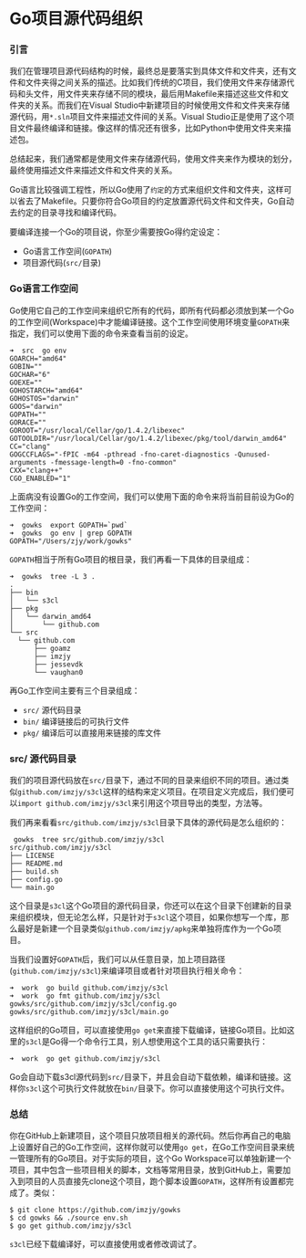 Go项目源代码组织
================

### 引言

我们在管理项目源代码结构的时候，最终总是要落实到具体文件和文件夹，还有文件和文件夹得之间关系的描述。比如我们传统的C项目，我们使用文件来存储源代码和头文件，用文件夹来存储不同的模块，最后用Makefile来描述这些文件和文件夹的关系。而我们在Visual Studio中新建项目的时候使用文件和文件夹来存储源代码，用`*.sln`项目文件来描述文件间的关系。Visual Studio正是使用了这个项目文件最终编译和链接。像这样的情况还有很多，比如Python中使用文件夹来描述包。

总结起来，我们通常都是使用文件来存储源代码，使用文件夹来作为模块的划分，最终使用描述文件来描述文件和文件夹的关系。

Go语言比较强调工程性，所以Go使用了`约定`的方式来组织文件和文件夹，这样可以省去了Makefile。只要你符合Go项目的约定放置源代码文件和文件夹，Go自动去约定的目录寻找和编译代码。

要编译连接一个Go的项目说，你至少需要按Go得约定设定：

- Go语言工作空间(`GOPATH`)
- 项目源代码(`src/`目录)

### Go语言工作空间

Go使用它自己的工作空间来组织它所有的代码，即所有代码都必须放到某一个Go的工作空间(Workspace)中才能编译链接。这个工作空间使用环境变量`GOPATH`来指定，我们可以使用下面的命令来查看当前的设定。

```text
➜  src  go env
GOARCH="amd64"
GOBIN=""
GOCHAR="6"
GOEXE=""
GOHOSTARCH="amd64"
GOHOSTOS="darwin"
GOOS="darwin"
GOPATH=""
GORACE=""
GOROOT="/usr/local/Cellar/go/1.4.2/libexec"
GOTOOLDIR="/usr/local/Cellar/go/1.4.2/libexec/pkg/tool/darwin_amd64"
CC="clang"
GOGCCFLAGS="-fPIC -m64 -pthread -fno-caret-diagnostics -Qunused-arguments -fmessage-length=0 -fno-common"
CXX="clang++"
CGO_ENABLED="1"
```

上面病没有设置Go的工作空间，我们可以使用下面的命令来将当前目前设为Go的工作空间：

```text
➜  gowks  export GOPATH=`pwd`
➜  gowks  go env | grep GOPATH
GOPATH="/Users/zjy/work/gowks"
```

`GOPATH`相当于所有Go项目的根目录，我们再看一下具体的目录组成：

  ```text
  ➜  gowks  tree -L 3 .
.
├── bin
│   └── s3cl
├── pkg
│   └── darwin_amd64
│       └── github.com
└── src
    └── github.com
        ├── goamz
        ├── imzjy
        ├── jessevdk
        └── vaughan0
  ```

再Go工作空间主要有三个目录组成：

- `src/` 源代码目录
- `bin/` 编译链接后的可执行文件
- `pkg/` 编译后可以直接用来链接的库文件

### src/ 源代码目录

我们的项目源代码放在`src/`目录下，通过不同的目录来组织不同的项目。通过类似`github.com/imzjy/s3cl`这样的结构来定义项目。在项目定义完成后，我们便可以`import github.com/imzjy/s3cl`来引用这个项目导出的类型，方法等。

我们再来看看`src/github.com/imzjy/s3cl`目录下具体的源代码是怎么组织的：

```text
 gowks  tree src/github.com/imzjy/s3cl 
src/github.com/imzjy/s3cl
├── LICENSE
├── README.md
├── build.sh
├── config.go
└── main.go
```

这个目录是`s3cl`这个Go项目的源代码目录，你还可以在这个目录下创建新的目录来组织模块，但无论怎么样，只是针对于`s3cl`这个项目，如果你想写一个库，那么最好是新建一个目录类似`github.com/imzjy/apkg`来单独将库作为一个Go项目。

当我们设置好`GOPATH`后，我们可以从任意目录，加上项目路径(`github.com/imzjy/s3cl`)来编译项目或者针对项目执行相关命令：

```text
➜  work  go build github.com/imzjy/s3cl
➜  work  go fmt github.com/imzjy/s3cl
gowks/src/github.com/imzjy/s3cl/config.go
gowks/src/github.com/imzjy/s3cl/main.go
```

这样组织的Go项目，可以直接使用`go get`来直接下载编译，链接Go项目。比如这里的`s3cl`是Go得一个命令行工具，别人想使用这个工具的话只需要执行：

```text
➜  work  go get github.com/imzjy/s3cl
```

Go会自动下载s3cl源代码到`src/`目录下，并且会自动下载依赖，编译和链接。这样你`s3cl`这个可执行文件就放在`bin/`目录下。你可以直接使用这个可执行文件。

### 总结

你在GitHub上新建项目，这个项目只放项目相关的源代码。然后你再自己的电脑上设置好自己的Go工作空间，这样你就可以使用`go get`，在Go工作空间目录来统一管理所有的Go项目。对于实际的项目，这个Go Workspace可以单独新建一个项目，其中包含一些项目相关的脚本，文档等常用目录，放到GitHub上，需要加入到项目的人员直接先clone这个项目，跑个脚本设置`GOPATH`，这样所有设置都完成了。类似：

```text
$ git clone https://github.com/imzjy/gowks
$ cd gowks && ./source env.sh
$ go get github.com/imzjy/s3cl
```

`s3cl`已经下载编译好，可以直接使用或者修改调试了。
